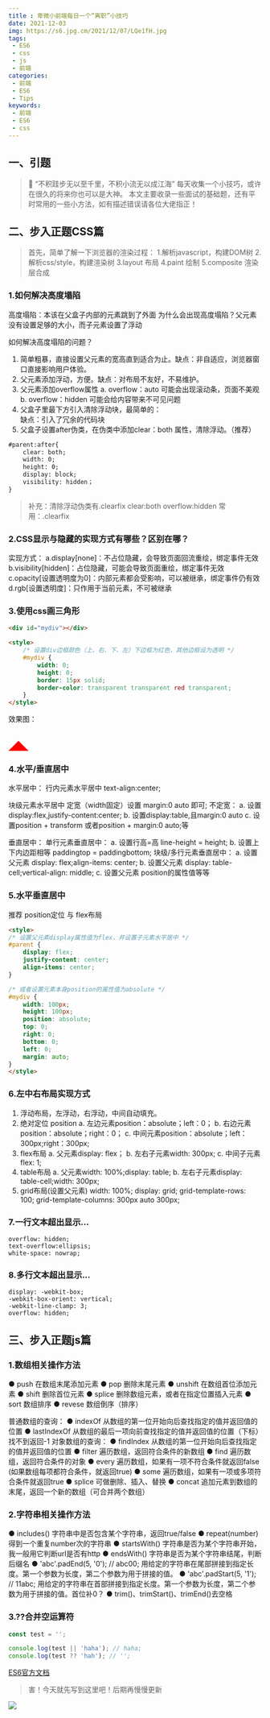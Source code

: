 ```yaml
---
title : 卑微小前端每日一个“离职”小技巧
date: 2021-12-03
img: https://s6.jpg.cm/2021/12/07/LQe1fH.jpg
tags:
 - ES6
 - css
 - js
 - 前端
categories: 
 - 前端
 - ES6
 - Tips
keywords:
 - 前端
 - ES6
 - css
---
```

## 一、引题
> 🎯 “不积跬步无以至千里，不积小流无以成江海”
> 每天收集一个小技巧，或许在很久的将来你也可以是大神。
> 本文主要收录一些面试的基础题，还有平时常用的一些小方法，如有描述错误请各位大佬指正！

## 二、步入正题CSS篇
> 首先，简单了解一下浏览器的渲染过程：
> 1.解析javascript，构建DOM树
> 2.解析css/style，构建渲染树
> 3.layout 布局
> 4.paint 绘制
> 5.composite 渲染层合成

### 1.如何解决高度塌陷
高度塌陷：本该在父盒子内部的元素跳到了外面
为什么会出现高度塌陷？父元素没有设置足够的大小，而子元素设置了浮动

如何解决高度塌陷的问题？
1. 简单粗暴，直接设置父元素的宽高直到适合为止。缺点：非自适应，浏览器窗口直接影响用户体验。
2. 父元素添加浮动，方便。缺点：对布局不友好，不易维护。
3. 父元素添加overflow属性
  a. overflow：auto 可能会出现滚动条，页面不美观
  b. overflow：hidden 可能会给内容带来不可见问题
4. 父盒子里最下方引入清除浮动块，最简单的：<br style="clear:both;"/> 缺点：引入了冗余的代码块
5. 父盒子设置after伪类，在伪类中添加clear：both 属性，清除浮动。（推荐）
```html
#parent:after{
    clear: both;
    width: 0;
    height: 0;
    display: block;
    visibility: hidden；
}
```
> 补充：清除浮动伪类有.clearfix clear:both overflow:hidden
> 常用：.clearfix

### 2.CSS显示与隐藏的实现方式有哪些？区别在哪？
实现方式：
a.display[none]：不占位隐藏，会导致页面回流重绘，绑定事件无效
b.visibility[hidden]：占位隐藏，可能会导致页面重绘，绑定事件无效
c.opacity[设置透明度为0]：内部元素都会受影响，可以被继承，绑定事件仍有效
d.rgb[设置透明度]：只作用于当前元素，不可被继承


### 3.使用css画三角形

```html
<div id="mydiv"></div>

<style>
    /* 设置div边框颜色（上、右、下、左）下边框为红色，其他边框设为透明 */
    #mydiv {
        width: 0;
        height: 0;
        border: 15px solid;
        border-color: transparent transparent red transparent;
    }
</style>
```
效果图：<div id="mydiv"></div>
<style>
    #mydiv {
        width: 0;
        height: 0;
        border: 20px solid;
        border-color: transparent transparent red transparent;
    }
</style>

### 4.水平/垂直居中
水平居中：
行内元素水平居中 text-align:center;

块级元素水平居中
定宽（width固定）设置 margin:0 auto 即可;
不定宽：
a. 设置display:flex,justify-content:center;
b. 设置display:table,且margin:0 auto
c. 设置position + transform 或者position + margin:0 auto;等

垂直居中：
单行元素垂直居中：
a. 设置行高=高 line-height = height;
b. 设置上下内边距相等 paddingtop = paddingbottom;
块级/多行元素垂直居中：
a. 设置父元素 display: flex;align-items: center;
b. 设置父元素 display: table-cell;vertical-align: middle;
c. 设置父元素 position的属性值等等

### 5.水平垂直居中
推荐 position定位 与 flex布局

```html
<style>
/* 设置父元素display属性值为flex，并设置子元素水平居中 */
#parent {
    display: flex;
    justify-content: center;
    align-items: center;
}

/* 或者设置元素本身position的属性值为absolute */
#mydiv {
    width: 100px;
    height: 100px;
    position: absolute;
    top: 0;
    right: 0;
    bottom: 0;
    left: 0;
    margin: auto;
}
</style>
```

### 6.左中右布局实现方式

1. 浮动布局，左浮动，右浮动，中间自动填充。
2. 绝对定位 position
  a. 左边元素position：absolute；left：0；
  b. 右边元素position：absolute；right：0；
  c. 中间元素position：absolute；left：300px;right：300px;
3. flex布局
  a. 父元素display: flex；
  b. 左右子元素width: 300px;
  c. 中间子元素flex: 1;
4. table布局
  a. 父元素width: 100%;display: table;
  b. 左右子元素display: table-cell;width: 300px;
5. grid布局(设置父元素)
width: 100%;
display: grid;
grid-template-rows: 100;
grid-template-columns: 300px auto 300px;

### 7.一行文本超出显示...
```
overflow: hidden;
text-overflow:ellipsis;
white-space: nowrap;
```

### 8.多行文本超出显示...
```
display: -webkit-box;
-webkit-box-orient: vertical;
-webkit-line-clamp: 3;
overflow: hidden;
```

## 三、步入正题js篇

### 1.数组相关操作方法
● push 在数组末尾添加元素
● pop 删除末尾元素
● unshift 在数组首位添加元素
● shift 删除首位元素
● splice 删除数组元素，或者在指定位置插入元素
● sort 数组排序
● revese 数组倒序（排序）

普通数组的查询：
● indexOf 从数组的第一位开始向后查找指定的值并返回值的位置
● lastIndexOf 从数组的最后一项向前查找指定的值并返回值的位置（下标）找不到返回-1
对象数组的查询：
● findIndex 从数组的第一位开始向后查找指定的值并返回值的位置
● filter 遍历数组，返回符合条件的新数组
● find 遍历数组，返回符合条件的对象
● every 遍历数组，如果有一项不符合条件就返回false (如果数组每项都符合条件，就返回true)
● some 遍历数组，如果有一项或多项符合条件就返回true 
● splice 可做删除、插入、替换
● concat 追加元素到数组的末尾，返回一个新的数组（可合并两个数组）

### 2.字符串相关操作方法
● includes() 字符串中是否包含某个字符串，返回true/false
● repeat(number) 得到一个重复number次的字符串
● startsWith() 字符串是否为某个字符串开始，我一般用它判断url是否有http
● endsWith() 字符串是否为某个字符串结尾，判断后缀名
● 'abc'.padEnd(5, '0'); // abc00; 用给定的字符串在尾部拼接到指定长度。第一个参数为长度，第二个参数为用于拼接的值。
● 'abc'.padStart(5, '1'); // 11abc; 用给定的字符串在首部拼接到指定长度。第一个参数为长度，第二个参数为用于拼接的值。首位补0？
● trim()、trimStart()、trimEnd()去空格

### 3.??合并空运算符
```js
const test = '';

console.log(test || 'haha'); // haha;
console.log(test ?? 'hah'); // '';
```

[ES6官方文档](https://es6.ruanyifeng.com/#docs/string-methods)


> 害！今天就先写到这里吧！后期再慢慢更新

![](./images.jpeg)


